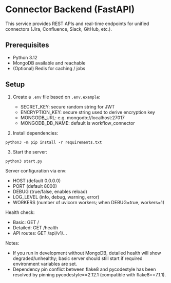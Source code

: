 # Connector Backend (FastAPI)

This service provides REST APIs and real-time endpoints for unified connectors (Jira, Confluence, Slack, GitHub, etc.).

## Prerequisites
- Python 3.12
- MongoDB available and reachable
- (Optional) Redis for caching / jobs

## Setup

1) Create a `.env` file based on `.env.example`:
   - SECRET_KEY: secure random string for JWT
   - ENCRYPTION_KEY: secure string used to derive encryption key
   - MONGODB_URL: e.g. mongodb://localhost:27017
   - MONGODB_DB_NAME: default is workflow_connector

2) Install dependencies:
```
python3 -m pip install -r requirements.txt
```

3) Start the server:
```
python3 start.py
```

Server configuration via env:
- HOST (default 0.0.0.0)
- PORT (default 8000)
- DEBUG (true/false, enables reload)
- LOG_LEVEL (info, debug, warning, error)
- WORKERS (number of uvicorn workers; when DEBUG=true, workers=1)

Health check:
- Basic: GET /
- Detailed: GET /health
- API routes: GET /api/v1/...

Notes:
- If you run in development without MongoDB, detailed health will show degraded/unhealthy; basic server should still start if required environment variables are set.
- Dependency pin conflict between flake8 and pycodestyle has been resolved by pinning pycodestyle==2.12.1 (compatible with flake8==7.1.1).
